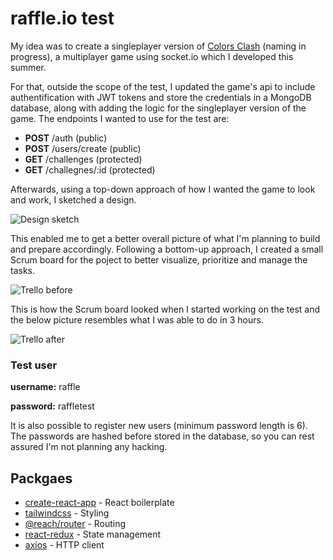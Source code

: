 # raffle.io test

My idea was to create a singleplayer version of [Colors Clash](https://colors-clash.netlify.app/) (naming in progress), a multiplayer game using socket.io which I developed this summer.

For that, outside the scope of the test, I updated the game's api to include authentification with JWT tokens and store the credentials in a MongoDB database, along with adding the logic for the singleplayer version of the game. The endpoints I wanted to use for the test are:
- **POST** /auth (public)
- **POST** /users/create (public)
- **GET** /challenges (protected)
- **GET** /challegnes/:id (protected)

Afterwards, using a top-down approach of how I wanted the game to look and work, I sketched a design.

![Design sketch](../media/design_sketch.jpeg?raw=true)

This enabled me to get a better overall picture of what I'm planning to build and prepare accordingly. Following a bottom-up approach, I created a small Scrum board for the poject to better visualize, prioritize and manage the tasks.

![Trello before](../media/trello_before.png?raw=true)

This is how the Scrum board looked when I started working on the test and the below picture resembles what I was able to do in 3 hours.

![Trello after](../media/trello_after.png?raw=true)

### Test user
**username:** raffle

**password:** raffletest

It is also possible to register new users (minimum password length is 6). The passwords are hashed before stored in the database, so you can rest assured I'm not planning any hacking.

## Packgaes
- [create-react-app](https://github.com/facebook/create-react-app) - React boilerplate
- [tailwindcss](https://tailwindcss.com/) - Styling
- [@reach/router](https://reach.tech/router/) - Routing
- [react-redux](https://react-redux.js.org/) - State management
- [axios](https://github.com/axios/axios) - HTTP client